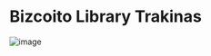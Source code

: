 # Bizcoito Library Trakinas

![image](https://user-images.githubusercontent.com/6999140/27522097-60b12f1c-59f1-11e7-92a5-7d3d377d31e2.png)
